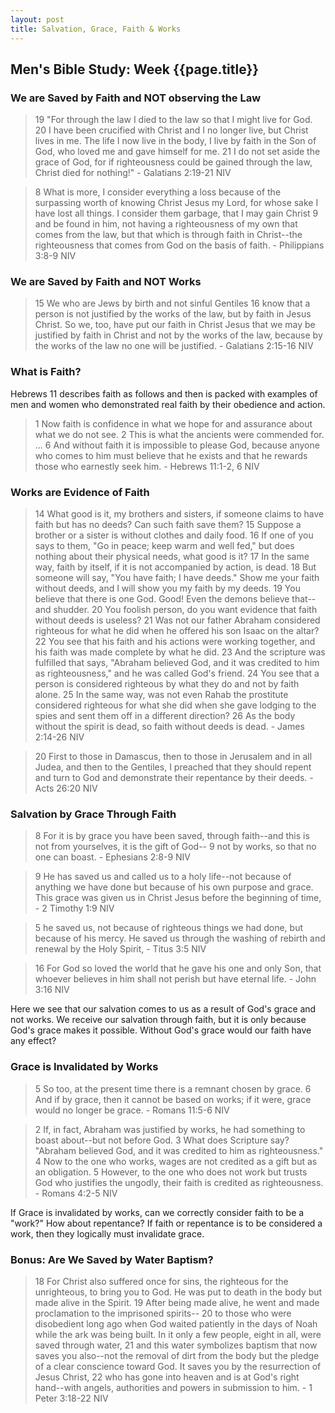 ```yaml
---
layout: post
title: Salvation, Grace, Faith & Works
---
```

## Men's Bible Study: Week {{page.title}}

### We are Saved by Faith and NOT observing the Law
> 19 "For through the law I died to the law so that I might live for God. 20 I have been crucified with Christ and I no 
> longer live, but Christ lives in me. The life I now live in the body, I live by faith in the Son of God, who loved 
> me and gave himself for me. 21 I do not set aside the grace of God, for if righteousness could be gained through the 
> law, Christ died for nothing!" - Galatians 2:19-21 NIV

> 8 What is more, I consider everything a loss because of the surpassing worth of knowing Christ Jesus my Lord, for 
> whose sake I have lost all things. I consider them garbage, that I may gain Christ 9 and be found in him, not having 
> a righteousness of my own that comes from the law, but that which is through faith in Christ--the righteousness that 
> comes from God on the basis of faith. - Philippians 3:8-9 NIV

### We are Saved by Faith and NOT Works
> 15 We who are Jews by birth and not sinful Gentiles 16 know that a person is not justified by the works of the law,
> but by faith in Jesus Christ. So we, too, have put our faith in Christ Jesus that we may be justified by faith in
> Christ and not by the works of the law, because by the works of the law no one will be justified. - Galatians
> 2:15-16 NIV

### What is Faith?
Hebrews 11 describes faith as follows and then is packed with examples of men and women who demonstrated real faith by
their obedience and action.
> 1 Now faith is confidence in what we hope for and assurance about what we do not see. 2 This is what the ancients 
> were commended for. ... 6 And without faith it is impossible to please God, because anyone who comes to him must 
> believe that he exists and that he rewards those who earnestly seek him. - Hebrews 11:1-2, 6 NIV

### Works are Evidence of Faith
>14 What good is it, my brothers and sisters, if someone claims to have faith but has no deeds? Can such faith save 
> them? 15 Suppose a brother or a sister is without clothes and daily food. 16 If one of you says to them, "Go in 
> peace; keep warm and well fed," but does nothing about their physical needs, what good is it? 17 In the same way, 
> faith by itself, if it is not accompanied by action, is dead. 18 But someone will say, "You have faith; I have 
> deeds." Show me your faith without deeds, and I will show you my faith by my deeds. 19 You believe that there is one 
> God. Good! Even the demons believe that--and shudder. 20 You foolish person, do you want evidence that faith without 
> deeds is useless? 21 Was not our father Abraham considered righteous for what he did when he offered his son Isaac on 
> the altar? 22 You see that his faith and his actions were working together, and his faith was made complete by what 
> he did. 23 And the scripture was fulfilled that says, "Abraham believed God, and it was credited to him as 
> righteousness," and he was called God's friend. 24 You see that a person is considered righteous by what they do and 
> not by faith alone. 25 In the same way, was not even Rahab the prostitute considered righteous for what she did when 
> she gave lodging to the spies and sent them off in a different direction? 26 As the body without the spirit is dead, 
> so faith without deeds is dead. - James 2:14-26 NIV

> 20 First to those in Damascus, then to those in Jerusalem and in all Judea, and then to the Gentiles, I preached that 
> they should repent and turn to God and demonstrate their repentance by their deeds. - Acts 26:20 NIV

### Salvation by Grace Through Faith
> 8 For it is by grace you have been saved, through faith--and this is not from yourselves, it is the gift of God-- 9 
> not by works, so that no one can boast. - Ephesians 2:8-9 NIV

> 9 He has saved us and called us to a holy life--not because of anything we have done but because of his own purpose 
> and grace. This grace was given us in Christ Jesus before the beginning of time, - 2 Timothy 1:9 NIV

> 5 he saved us, not because of righteous things we had done, but because of his mercy. He saved us through the washing 
> of rebirth and renewal by the Holy Spirit, - Titus 3:5 NIV

> 16 For God so loved the world that he gave his one and only Son, that whoever believes in him shall not perish but 
> have eternal life. - John 3:16 NIV

Here we see that our salvation comes to us as a result of God's grace and not works. We receive our salvation through 
faith, but it is only because God's grace makes it possible. Without God's grace would our faith have any effect?

### Grace is Invalidated by Works
> 5 So too, at the present time there is a remnant chosen by grace. 6 And if by grace, then it cannot be based on 
> works; if it were, grace would no longer be grace. - Romans 11:5-6 NIV

> 2 If, in fact, Abraham was justified by works, he had something to boast about--but not before God. 3 What does 
> Scripture say? "Abraham believed God, and it was credited to him as righteousness." 4 Now to the one who works, 
> wages are not credited as a gift but as an obligation. 5 However, to the one who does not work but trusts God who 
> justifies the ungodly, their faith is credited as righteousness. - Romans 4:2-5 NIV

If Grace is invalidated by works, can we correctly consider faith to be a "work?" How about repentance? If faith or 
repentance is to be considered a work, then they logically must invalidate grace.

### Bonus: Are We Saved by Water Baptism?
> 18 For Christ also suffered once for sins, the righteous for the unrighteous, to bring you to God. He was put to 
> death in the body but made alive in the Spirit. 19 After being made alive, he went and made proclamation to the 
> imprisoned spirits-- 20 to those who were disobedient long ago when God waited patiently in the days of Noah while 
> the ark was being built. In it only a few people, eight in all, were saved through water, 21 and this water 
> symbolizes baptism that now saves you also--not the removal of dirt from the body but the pledge of a clear 
> conscience toward God. It saves you by the resurrection of Jesus Christ, 22 who has gone into heaven and is at God's 
> right hand--with angels, authorities and powers in submission to him. - 1 Peter 3:18-22 NIV
